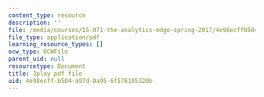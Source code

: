 ```yaml
---
content_type: resource
description: ''
file: /media/courses/15-071-the-analytics-edge-spring-2017/4e98ecffb504a97d0a956f576195320b_NAQhRc3OQAw.pdf
file_type: application/pdf
learning_resource_types: []
ocw_type: OCWFile
parent_uid: null
resourcetype: Document
title: 3play pdf file
uid: 4e98ecff-b504-a97d-0a95-6f576195320b
---
```

